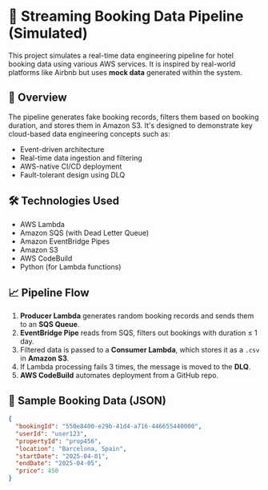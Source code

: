 # 🏨 Streaming Booking Data Pipeline (Simulated)

This project simulates a real-time data engineering pipeline for hotel booking data using various AWS services. It is inspired by real-world platforms like Airbnb but uses **mock data** generated within the system.

## 📌 Overview

The pipeline generates fake booking records, filters them based on booking duration, and stores them in Amazon S3. It's designed to demonstrate key cloud-based data engineering concepts such as:

- Event-driven architecture  
- Real-time data ingestion and filtering  
- AWS-native CI/CD deployment  
- Fault-tolerant design using DLQ

## 🛠️ Technologies Used

- AWS Lambda  
- Amazon SQS (with Dead Letter Queue)  
- Amazon EventBridge Pipes  
- Amazon S3  
- AWS CodeBuild  
- Python (for Lambda functions)  

## 📈 Pipeline Flow

1. **Producer Lambda** generates random booking records and sends them to an **SQS Queue**.
2. **EventBridge Pipe** reads from SQS, filters out bookings with duration ≤ 1 day.
3. Filtered data is passed to a **Consumer Lambda**, which stores it as a `.csv` in **Amazon S3**.
4. If Lambda processing fails 3 times, the message is moved to the **DLQ**.
5. **AWS CodeBuild** automates deployment from a GitHub repo.

## 🧪 Sample Booking Data (JSON)

```json
{
  "bookingId": "550e8400-e29b-41d4-a716-446655440000",
  "userId": "user123",
  "propertyId": "prop456",
  "location": "Barcelona, Spain",
  "startDate": "2025-04-01",
  "endDate": "2025-04-05",
  "price": 450
}
